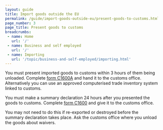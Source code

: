 ```yaml
---
layout: guide
title: Import goods outside the EU
permalink: /guide/import-goods-outside-eu/present-goods-to-customs.html
page_number: 3
page_title: Present goods to customs
breadcrumbs:
 - name: Home
   url: '/'
 - name: Business and self employed
   url: '/'
 - name: Importing
   url: '/topic/business-and-self-employed/importing.html'   
---
```


You must present imported goods to customs within 3 hours of them being unloaded. Complete [form C1600A](/government/publications/import-and-export-presentation-of-third-country-goods-c1600a) and hand it to the customs office. Alternatively you can use an approved computerised trade inventory system linked to customs.

You must make a summary declaration 24 hours after you presented the goods to customs. Complete [form C1600](/government/publications/import-and-export-summary-declaration-goods-arrived-from-non-ec-countries-c1600) and give it to the customs office. 

You may not need to do this if re-exported or destroyed before the summary declaration takes place. Ask the customs office where you unload the goods about waivers.
